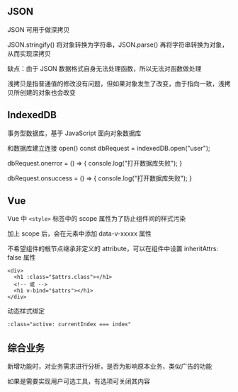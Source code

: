 ## JSON

JSON 可用于做深拷贝

JSON.stringify() 将对象转换为字符串，JSON.parse() 再将字符串转换为对象，从而实现深拷贝

缺点：由于 JSON 数据格式自身无法处理函数，所以无法对函数做处理

浅拷贝是指普通值的修改没有问题，但如果对象发生了改变，由于指向一致，浅拷贝所创建的对象也会改变

## IndexedDB

事务型数据库，基于 JavaScript 面向对象数据库

和数据库建立连接 open()
const dbRequest = indexedDB.open("user");

dbRequest.onerror = () => {
  console.log("打开数据库失败");
}

dbRequest.onsuccess = () => {
  console.log("打开数据库失败");
}

## Vue

Vue 中 `<style>` 标签中的 scope 属性为了防止组件间的样式污染

加上 scope 后，会在元素中添加 data-v-xxxxx 属性


不希望组件的根节点继承非定义的 attribute，可以在组件中设置 inheritAttrs: false 属性

```
<div>
  <h1 :class="$attrs.class"></h1>
  <!-- 或 -->
  <h1 v-bind="$attrs"></h1>
</div>
```


动态样式绑定
```
:class="active: currentIndex === index"
```

## 综合业务

新增功能时，对业务需求进行分析，是否为影响原本业务，类似广告的功能

如果是需要实现用户可选工具，有选项可关闭其内容